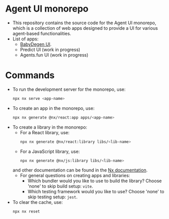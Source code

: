 # Agent UI monorepo

- This repository contains the source code for the Agent UI monorepo, which is a collection of web apps designed to provide a UI for various agent-based functionalities.
- List of apps:
  - [BabyDegen UI](apps/babydegen-ui/README.md).
  - Predict UI (work in progress)
  - Agents.fun UI (work in progress)

# Commands 

- To run the development server for the monorepo, use:
  ```bash
  npx nx serve <app-name>
  ```
- To create an app in the monorepo, use:
  ```bash
  npx nx generate @nx/react:app apps/<app-name>
  ```
- To create a library in the monorepo:
  - For a React library, use:
    ```bash
    npx nx generate @nx/react:library libs/<lib-name>
    ```
  - For a JavaScript library, use:
    ```bash
    npx nx generate @nx/js:library libs/<lib-name>
    ```
  and other documentation can be found in the [Nx documentation](https://nx.dev/features/generate-code#generate-code).
  - For general questions on creating apps and libraries:
    - Which bundler would you like to use to build the library? Choose 'none' to skip build setup: `vite`.
    - Which testing framework would you like to use? Choose 'none' to skip testing setup: `jest`.
- To clear the cache, use:
  ```bash
  npx nx reset
  ```